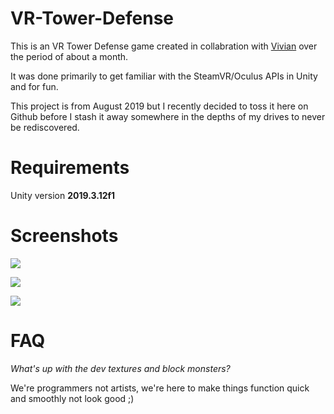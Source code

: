 # VR-Tower-Defense

This is an VR Tower Defense game created in collabration with [Vivian](https://github.com/Vivian-A) over the period of about a month.

It was done primarily to get familiar with the SteamVR/Oculus APIs in Unity and for fun.

This project is from August 2019 but I recently decided to toss it here on Github before I stash it away somewhere in the depths of my drives to never be rediscovered.

# Requirements

Unity version **2019.3.12f1**

# Screenshots

![](https://files.catbox.moe/loekvd.jpg)

![](https://files.catbox.moe/ygaczq.jpg)

![](https://files.catbox.moe/ss5t26.jpg)

# FAQ

*What's up with the dev textures and block monsters?*

We're programmers not artists, we're here to make things function quick and smoothly not look good ;)
